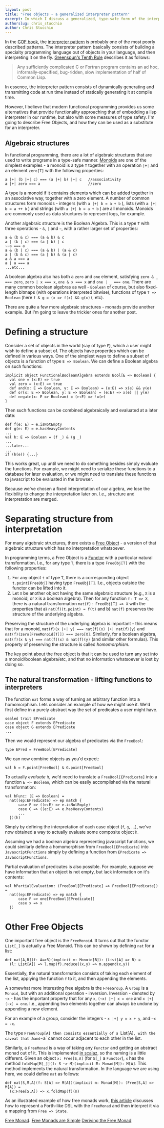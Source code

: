 ```yaml
---
layout: post
title: "Free objects - a generalized interpreter pattern"
excerpt: In which I discuss a generalized, type-safe form of the interpreter pattern.
authorslug: chris_stucchio
author: Chris Stucchio
---
```



In the [GOF book](http://www.amazon.com/Design-Patterns-Elements-Reusable-Object-Oriented/dp/0201633612), the [interpreter pattern](https://en.wikipedia.org/wiki/Interpreter_pattern) is probably one of the most poorly described patterns. The interpreter pattern basically consists of building a specialty programming language out of objects in your language, and then interpreting it on the fly. [Greenspun's Tenth Rule](https://en.wikipedia.org/wiki/Greenspun%27s_tenth_rule) describes it as follows:

> Any sufficiently complicated C or Fortran program contains an ad hoc, informally-specified, bug-ridden, slow implementation of half of Common Lisp.

In essence, the interpreter pattern consists of dynamically generating and transmitting code at run time instead of statically generating it at compile time.

However, I believe that modern functional programming provides us some alternatives that provide functionality approaching that of embedding a lisp interpreter in our runtime, but also with some measures of type safety. I'm going to describe Free Objects, and how they can be used as a substitute for an interpreter.

## Algebraic structures

In functional programming, there are a lot of algebraic structures that are used to write programs in a type-safe manner. [Monoids](https://blog.safaribooksonline.com/2013/05/15/monoids-for-programmers-a-scala-example/) are one of the simplest examples - a monoid is a type `T` together with an operation `|+|` and an element `zero[T]` with the following properties:


    a |+| (b |+| c) === (a |+| b) |+| c   //associativity
    a |+| zero === a                      //zero


A type is a monoid if it contains elements which can be added together in an associative way, together with a zero element. A number of common structures form monoids - integers (with `a |+| b = a + b` ), lists (with `a |+| b = a ++ b` ) and strings (with `a |+| b = a + b` ) are all monoids. Monoids are commonly used as data structures to represent logs, for example.

Another algebraic structure is the Boolean Algebra. This is a type `T` with three operations - `&`, `|` and `~`, with a rather larger set of properties:

    a & (b & c) === (a & b) & c
    a | (b | c) === (a | b) | c
    ~~a === a
    a & (b | c) === (a & b) | (a & c)
    a | (b & c) === (a | b) & (a | c)
    a & a === a
    a | a === a
    ...etc...


A boolean algebra also has both a `zero` and `one` element, satisfying `zero & _ === zero`, `zero | x === x`, `one & x === x` and `one | _ === one`. There are many common boolean algebras as well - `Boolean` of course, but also fixed-length bitmaps (with operations interpreted bitwise), functions of type `T => Boolean` (here `f & g = (x => f(x) && g(x))`, etc).

There are quite a few more algebraic structures - monads provide another example. But I'm going to leave the trickier ones for another post.

# Defining a structure

Consider a set of objects in the world (say of type `E`), which a user might wish to define a subset of. The objects have properties which can be defined in various ways. One of the simplest ways to define a subset of objects is a function of type `E => Boolean`. We can define a Boolean algebra on such functions:


    implicit object FunctionalBooleanAlgebra extends Bool[E => Boolean] {
      val one = (x:E) => true
      val zero = (x:E) => true
      def and(x: E => Boolean, y: E => Boolean) = (e:E) => x(e) && y(e)
      def or(x: E => Boolean, y: E => Boolean) = (e:E) => x(e) || y(e)
      def negate(x: E => Boolean) = (e:E) => !x(e)
    }

Then such functions can be combined algebraically and evaluated at a later date:

    def f(e: E) = e.isNotEmpty
    def g(e: E) = e.hasHeavyContents
    ...
    val h: E => Boolean = (f _) & (g _)
    ...
    ...later...
    ...
    if (h(e)) {...}

This works great, up until we need to do something besides simply evaluate the functions. For example, we might need to serialize these functions to a database for later evaluation, or we might need to translate these functions to javascript to be evaluated in the browser.

Because we've chosen a fixed interpretation of our algebra, we lose the flexibility to change the interpretation later on. I.e., structure and interpretation are merged.

# Separating structure from interpretation

For many algebraic structures, there exists a [Free Object](https://en.wikipedia.org/wiki/Free_object) - a version of that algebraic structure which has no interpretation whatsoever.

In programming terms, a Free Object is a [Functor](http://eed3si9n.com/learning-scalaz/Functor.html) with a particular natural transformation. I.e., for any type `T`, there is a type `FreeObj[T]` with the following properties:

1. For any object `t` of type `T`, there is a corresponding object `t.point[FreeObj]` having type `FreeObj[T]`. I.e., objects outside the functor can be lifted into it.
2. Let `X` be another object having the same algebraic structure (e.g., `X` is a monoid, or `X` is a boolean algebra). Then for any function `f: T => X`, there is a natural transformation `nat(f): FreeObj[T] => X` with the properties that a) `nat(f)(t.point) = f(t)` and b) `nat(f)` preserves the structure of the underlying algebra.

Preserving the structure of the underlying algebra is important - this means that for a monoid, `nat(f)(x |+| y) === nat(f)(x) |+| nat(f)(y)` and `nat(f)(zero[FreeMonoid[T]]) === zero[X]`. Similarly, for a boolean algebra, `nat(f)(x & y) === nat(f)(x) & nat(f)(y)` (and similar other formulas). This property of preserving the structure is called *homomorphism*.

The key point about the free object is that it can be used to turn any set into a monoid/boolean algebra/etc, and that no information whatsoever is lost by doing so.

## The natural transformation - lifting functions to interpreters

The function `nat` forms a way of turning an arbitrary function into a homomorphism. Lets consider an example of how we might use it. We'd first define in a purely abstract way the set of predicates a user might have.

    sealed trait EPredicate
    case object F extends EPredicate
    case object G extends EPredicate
    ...


Then we would represent our algebra of predicates via the `FreeBool`:

    type EPred = FreeBool[EPredicate]

We can now combine objects as you'd expect:

    val h = F.point[FreeBool] & G.point[FreeBool]

To actually *evaluate* h, we'd need to translate a `FreeBool[EPredicate]` into a function `E => Boolean`, which can be easily accomplished via the natural transformation:

    val hFunc: (E => Boolean) =
      nat((ep:EPredicate) => ep match {
          case F => ((e:E) => e.isNotEmpty)
          case G => ((e:E) => e.hasHeavyContents)
          ...
      })(h)

Simply by defining the interpretation of each case object (`f`, `g`, ...), we've now obtained a way to actually evaluate some composite object `h`.

Assuming we had a boolean algebra representing javascript functions, we could similarly define a homomorphism from `FreeBool[EPredicate]` into `JavascriptFunctions` simply by defining a function from `EPredicate => JavascriptFunctions`.

Partial evaluation of predicates is also possible. For example, suppose we have information that an object is not empty, but lack information on it's contents:

    val hPartialEvaluation: (FreeBool[EPredicate] => FreeBool[EPredicate]) =
      nat((ep:EPredicate) => ep match {
          case F => one[FreeBool[EPredicate]]
          case x => x
      })

# Other Free Objects

One important free object is the `FreeMonoid`. It turns out that the functor `List[_]` is actually a Free Monoid. This can be shown by defining `nat` for a list:

    def nat[A,B](f: A=>B)(implicit m: Monoid[B]): (List[A] => B) =
      (l: List[A]) => l.map(f).reduce((x,y) => m.append(x,y))

Essentially, the natural transformation consists of taking each element of the list, applying the function `f` to it, and then appending the elements.

A somewhat more interesting free algebra is the `FreeGroup`. A `Group` is a `Monoid`, but with an additional operation - inversion. Inversion - denoted by `~x` - has the important property that for any `x`, `(~x) |+| x = one` and `x |+| (~x) = one`. I.e., appending two elements together can always be undone by appending a new element.

For an example of a group, consider the integers - `x |+| y = x + y`, and `~x = -x`.

The type `FreeGroup[A] then consists essentially of a `List[A]`, with the caveat that `a` and `~a` cannot occur adjacent to each other in the list.

Similarly, a `FreeMonad` is a way of taking any `Functor` and getting an abstract monad out of it. This is implemented [in scalaz](https://github.com/scalaz/scalaz/blob/series/7.2.x/core/src/main/scala/scalaz/Free.scala), so the naming is a little different. Given an object `x: Free[S,A]` (for `S[_]` a `Functor`), `x` has the method `foldMap[M[_]](f: S ~> M)(implicit M: Monad[M]): M[A]`. This method implements the natural transformation. In the language we are using here, we could define `nat` as follows:

    def nat[S,M,A](f: S[A] => M[A])(implicit m: Monad[M]): (Free[S,A] => M[A]) =
      (x:Free[S,A]) => x.foldMap(f)(m)

As an illustrated example of how free monads work, [this article](http://polygonalhell.blogspot.com/2014/12/scalaz-getting-to-grips-free-monad.html) discusses how to represent a Forth-like DSL with the `FreeMonad` and then interpret it via a mapping from `Free => State`.

[Free Monad](http://eed3si9n.com/learning-scalaz/Free+Monad.html).
[Free Monads are Simple](http://underscore.io/blog/posts/2015/04/14/free-monads-are-simple.html)
[Deriving the Free Monad](http://underscore.io/blog/posts/2015/04/23/deriving-the-free-monad.html)
